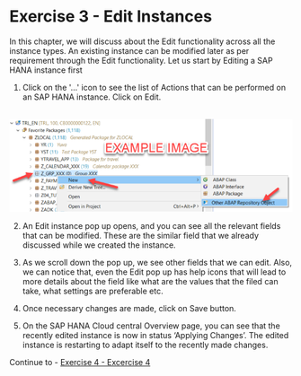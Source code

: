 # Exercise 3 - Edit Instances

In this chapter, we will discuss about the Edit functionality across all the instance types. An existing instance can be modified later as per requirement through the Edit functionality. Let us start by Editing a SAP HANA instance first

1. Click on the '...' icon to see the list of Actions that can be performed on an SAP HANA instance. Click on Edit.

<br>![](/exercises/ex2/images/02_01_0010.png)

2. An Edit instance pop up opens, and you can see all the relevant fields that can be modified. These are the similar field that we already discussed while we created the instance.

3. As we scroll down the pop up, we see other fields that we can edit. Also, we can notice that, even the Edit pop up has help icons that will lead to more details about the field like what are the values that the filed can take, what settings are preferable etc.

4. Once necessary changes are made, click on Save button.

5. On the SAP HANA Cloud central Overview page, you can see that the recently edited instance is now in status ‘Applying Changes’. The edited instance is restarting to adapt itself to the recently made changes.

Continue to - [Exercise 4 - Excercise 4 ](../ex_4/README.md)
